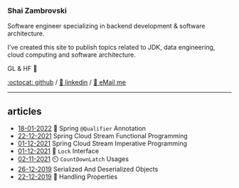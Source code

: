 ### Shai Zambrovski 
Software engineer specializing in backend development & software architecture.

I've created this site to publish topics related to JDK, data engineering, cloud computing and software architecture.

GL & HF 🚀

[:octocat: github](https://github.com/shaikezam/) / [:dolls: linkedin](https://www.linkedin.com/in/shai-zambrovski-112505a5/) / [:email: eMail me](mailto:shaike.zam@gmail.com)

------------
## articles
- [18-01-2022](article/spring_qualifier "Spring @Qualifier Annotation") :flashlight: Spring `@Qualifier` Annotation
- [22-12-2021](article/spring_cloud_stream_functional "Spring Cloud Stream Functional Programming") Spring Cloud Stream Functional Programming
- [01-12-2021](article/spring_cloud_stream_imperative "Spring Cloud Stream Imperative Programming") Spring Cloud Stream Imperative Programming
- [01-12-2021](article/lock "Lock Interface") :key: `Lock` Interface
- [02-11-2021](article/countdownlatch "CountDownLatch usages") :timer_clock: `CountDownLatch` Usages
- [26-12-2019](article/serialized_and_deserialized_objects "Serialized And Deserialized Objects") Serialized And Deserialized Objects
- [22-12-2019](article/handling_properties "Handling Properties") :briefcase: Handling Properties
